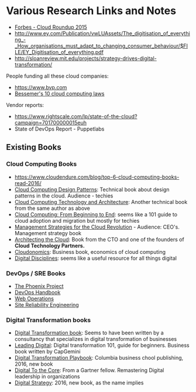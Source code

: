 # Various Research Links and Notes

- [Forbes - Cloud Roundup 2015](http://www.forbes.com/sites/louiscolumbus/2016/03/13/roundup-of-cloud-computing-forecasts-and-market-estimates-2016/#2974ad6c74b0)
- http://www.ey.com/Publication/vwLUAssets/The_digitisation_of_everything_-_How_organisations_must_adapt_to_changing_consumer_behaviour/$FILE/EY_Digitisation_of_everything.pdf
- http://sloanreview.mit.edu/projects/strategy-drives-digital-transformation/


People funding all these cloud companies:
- https://www.bvp.com
- [Bessemer's 10 cloud computing laws](http://www.slideshare.net/ByronDeeter/bessemers-10-laws-of-cloud-computing?qid=806bb7a9-d4dc-4d05-8f41-3c7ef92aa81f&v=&b=&from_search=10)


Vendor reports:
- https://www.rightscale.com/lp/state-of-the-cloud?campaign=701700000015euh
- State of DevOps Report - Puppetlabs

## Existing Books
### Cloud Computing Books
- https://www.cloudendure.com/blog/top-6-cloud-computing-books-read-2016/
- [Cloud Computing Design Patterns](https://www.amazon.com/Computing-Patterns-Prentice-Service-Technology/dp/0133858561): Technical book about design patterns in the cloud. Audience - techies
- [Cloud Computing Technology and Architecture](https://www.amazon.com/Cloud-Computing-Concepts-Technology-Architecture/dp/0133387526/ref=sr_1_1?s=books&ie=UTF8&qid=1406191095&sr=1-1&keywords=cloud+computing): Another technical book from the same author as above
- [Cloud Computing: From Beginning to End](https://www.amazon.com/Cloud-Computing-Mr-Ray-Rafaels/dp/1511404582): seems like a 101 guide to cloud adoption and migration but mostly for techies
- [Management Strategies for the Cloud Revolution](https://www.amazon.com/Management-Strategies-Cloud-Revolution-Transforming/dp/0071740759) - Audience: CEO's. Management strategy book
- [Architecting the Cloud](https://www.amazon.com/Architecting-Cloud-Decisions-Computing-Service/dp/1118617614/ref=sr_1_1?s=books&ie=UTF8&qid=1406218019&sr=1-1&keywords=architecting+the+cloud): Book from the CTO and one of the founders of **Cloud Technology Partners.**
- [Cloudonomics](https://www.amazon.com/Cloudonomics-Website-Business-Value-Computing-ebook/dp/B008IU9JVU): Business book, economics of cloud computing
- [Digital Disciplines](https://www.amazon.com/Digital-Disciplines-Attaining-Leadership-Internet-ebook/dp/B012KGIBJI/ref=pd_sim_351_1?_encoding=UTF8&psc=1&refRID=RMW7WD1R35D42V6ZBEFA): seems like a useful resource for all things digital
### DevOps / SRE Books
- [The Phoenix Project]()
- [DevOps Handbook](https://www.amazon.com/DevOps-Handbook-World-Class-Reliability-Organizations-ebook/dp/B01M9ASFQ3/ref=pd_sim_351_4?_encoding=UTF8&psc=1&refRID=RMW7WD1R35D42V6ZBEFA)
- [Web Operations]()
- [Site Reliability Engineering](https://www.amazon.com/DevOps-Handbook-World-Class-Reliability-Organizations-ebook/dp/B01M9ASFQ3/ref=pd_sim_351_4?_encoding=UTF8&psc=1&refRID=RMW7WD1R35D42V6ZBEFA)
### Digital Transformation books
- [Digital Transformation book](http://www.digitaltransformationbook.com): Seems to have been written by a consultancy that specializes in digital transformation of businesses
- [Leading Digital](https://www.amazon.com/Leading-Digital-Technology-Business-Transformation/dp/1625272472): Digital transformation 101, guide for beginners. Business book written by CapGemini
- [Digital Transformation Playbook](https://www.amazon.com/Digital-Transformation-Playbook-Business-Publishing/dp/0231175442/ref=pd_sbs_14_img_0?_encoding=UTF8&psc=1&refRID=ENHVCR5KZZST9Q7XF6C7): Columbia business chool publishing, 2016, new book
- [Digital To the Core](https://www.amazon.com/Digital-Core-Remastering-Leadership-Enterprise/dp/1629560731/ref=pd_sbs_14_img_1?_encoding=UTF8&psc=1&refRID=ENHVCR5KZZST9Q7XF6C7): From a Gartner fellow. Remastering Digital leadership in organizations
- [Digital Strategy](https://www.amazon.com/Digital-Strategy-Guide-Business-Transformation/dp/151933124X/ref=pd_sbs_14_img_2?_encoding=UTF8&psc=1&refRID=ENHVCR5KZZST9Q7XF6C7): 2016, new book, as the name implies
